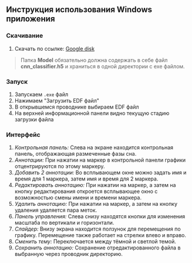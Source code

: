 Инструкция использования Windows приложения
---

### Скачивание
1) Скачать по ссылке: [Google disk](https://drive.google.com/drive/folders/1SZWEocDi2MWtcWiIJJTnnU7k3wW310GF)
> Папка **Model** обязательно должна содержать в себе файл **cnn_classifier.h5** и храниться в одной директории с exe файлом.

### Запуск
1) Запускаем ``.exe`` файл
2) Нажимаем "Загрузить EDF файл"
3) В открывшемся проводнике выбираем EDF файл
4) На верхней информационной панели видно текущую стадию загрузки файла

### Интерфейс
1) _Контрольная панель:_ Слева на экране находится контрольная панель, отображающая размеченные фазы сна.
2) _Аннотации:_ При нажатии на маркер в контрольной панели графики отцентрируются по этому маркеру.
3) _Добавить 2 аннотации:_ Во всплывающем окне можно задать имя и время для 1 маркера, затем имя и время для 2 маркера.
4) _Редактировать аннотацию:_ При нажатии на маркер, а затем на кнопку редактирования откроется всплывающее окно с возможностью смены имени и времени маркера.
5) _Удалить аннотацию:_ При нажатии на маркер, а затем на кнопку удаления удаляется пара меток.
6) _Панель управления:_ Слева снизу находятся кнопки для изменения масштаба по вертикали и горизонтали.
7) _Слайдер:_ Внизу экрана находится ползунок для перемещения по графику. Перемещение также работает на стрелки влево и вправо.
8) _Сменить тему:_ Переключается между тёмной и светлой темой.
9) _Сохранить аннотацию:_ Сохранение отредактированного файла в выбранную через проводник директорию.